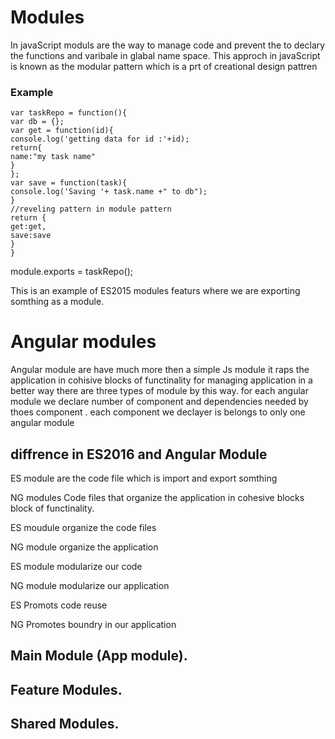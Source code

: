 # Modules

In javaScript moduls are the way to manage code and prevent the to declary the functions and varibale in glabal name space. This approch in javaScript is known as the modular pattern which is a prt of creational design pattren

### Example

```
var taskRepo = function(){
var db = {};
var get = function(id){
console.log('getting data for id :'+id);
return{
name:"my task name"
}
};
var save = function(task){
console.log('Saving '+ task.name +" to db");
}
//reveling pattern in module pattern
return {
get:get,
save:save
}
}
```

module.exports = taskRepo();

This is an example of ES2015 modules featurs where we are exporting somthing as a module.

# Angular modules

Angular module are have much more then a simple Js module it raps the application in cohisive blocks of functinality for managing application in a better way there are three types of module by this way. for each angular module we declare number of component and dependencies needed by thoes component . each component we declayer is belongs to only one angular module

## diffrence in ES2016 and Angular Module

ES module are the code file which is import and export somthing

NG modules Code files that organize the application in cohesive blocks block of functinality.

ES moudule organize the code files

NG module organize the application

ES module modularize our code

NG module modularize our application

ES Promots code reuse

NG Promotes boundry in our application

## Main Module (App module).

## Feature Modules.

## Shared Modules.
